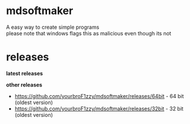 # mdsoftmaker
A easy way to create simple programs<br>
please note that windows flags this as malicious even though its not<br>
# releases<br>
**latest releases**<br>

**other releases**<br>
* https://github.com/yourbroF1zzy/mdsoftmaker/releases/64bit - 64 bit (oldest version)
* https://github.com/yourbroF1zzy/mdsoftmaker/releases/32bit - 32 bit (oldest version)
